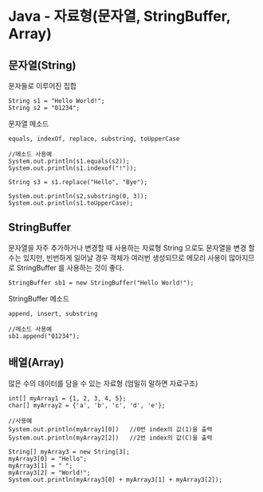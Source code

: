 
# Java - 자료형(문자열, StringBuffer, Array)

## 문자열(String)
문자들로 이루어진 집합
    
    String s1 = "Hello World!";
    String s2 = "01234";

문자열 메소드
    
    equals, indexOf, replace, substring, toUpperCase

    //메소드 사용예
    System.out.println(s1.equals(s2));
    System.out.println(s1.indexof("!"));
    
    String s3 = s1.replace("Hello", "Bye");
    
    System.out.println(s2,substring(0, 3));
    System.out.println(s1.toUpperCase);


## StringBuffer
문자열을 자주 추가하거나 변경할 때 사용하는 자료형
String 으로도 문자열을 변경 할 수는 있지만, 빈번하게 일어날 경우
객체가 여러번 생성되므로 메모리 사용이 많아지므로 StringBuffer 를 사용하는 것이 좋다.

    StringBuffer sb1 = new StringBuffer("Hello World!");

StringBuffer 메소드
    
    append, insert, substring
    
    //메소드 사용예
    sb1.append("01234");


## 배열(Array)
많은 수의 데이터를 담을 수 있는 자료형
(엄밀히 말하면 자료구조)

    int[] myArray1 = {1, 2, 3, 4, 5};
    char[] myArray2 = {'a', 'b', 'c', 'd', 'e'}; 

    //사용예
    System.out.println(myArray1[0])   //0번 index의 값(1)을 출력
    System.out.println(myArray2[2])   //2번 index의 값(C)을 출력
    
    String[] myArray3 = new String[3];
    myArray3[0] = "Hello";
    myArray3[1] = " ";
    myArray3[2] = "World!";
    System.out.println(myArray3[0] + myArray3[1] + myArray3[2]);
